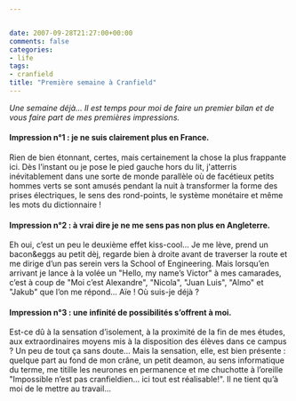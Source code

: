 ```yaml
---


date: 2007-09-28T21:27:00+00:00
comments: false
categories: 
- life
tags:
- cranfield
title: "Première semaine à Cranfield"
---
```

 *Une semaine déjà... Il est temps pour moi de faire un premier bilan et de vous faire part de mes premières impressions.*

 #### Impression n°1 : je ne suis clairement plus en France.

 Rien de bien étonnant, certes, mais certainement la chose la plus frappante ici. Dès l’instant ou je pose le pied gauche hors du lit, j'atterris inévitablement dans une sorte de monde parallèle où de facétieux petits hommes verts se sont amusés pendant la nuit à transformer la forme des prises électriques, le sens des rond-points, le système monétaire et même les mots du dictionnaire !
 
 #### Impression n°2 : à vrai dire je ne me sens pas non plus en Angleterre.

 Eh oui, c’est un peu le deuxième effet kiss-cool... Je me lève, prend un bacon&eggs au petit dèj, regarde bien à droite avant de traverser la route et me dirige d’un pas serein vers la School of Engineering. Mais lorsqu’en arrivant je lance à la volée un "Hello, my name’s Victor" à mes camarades, c’est à coup de "Moi c’est Alexandre", "Nicola", "Juan Luis", "Almo" et "Jakub" que l’on me répond... Aïe ! Où suis-je déjà ?

 #### Impression n°3 : une infinité de possibilités s’offrent à moi.

 Est-ce dû à la sensation d’isolement, à la proximité de la fin de mes études, aux extraordinaires moyens mis à la disposition des élèves dans ce campus ? Un peu de tout ça sans doute... Mais la sensation, elle, est bien présente : quelque part au fond de mon crâne, un petit deamon, au sens informatique du terme, me titille les neurones en permanence et me chuchotte à l’oreille "Impossible n’est pas cranfieldien... ici tout est réalisable!". Il ne tient qu’à moi de le mettre au travail...
